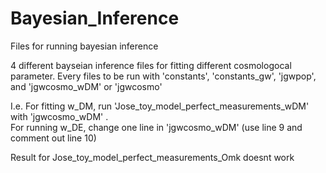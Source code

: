 # Bayesian_Inference
Files for running bayesian inference

4 different bayseian inference files for fitting different cosmologocal parameter. Every files to be run with 'constants', 'constants_gw', 'jgwpop', and 'jgwcosmo_wDM' or 'jgwcosmo'

I.e. For fitting w_DM, run 'Jose_toy_model_perfect_measurements_wDM' with 'jgwcosmo_wDM' .  
For running w_DE, change one line in  'jgwcosmo_wDM' (use line 9 and comment out line 10)

Result for Jose_toy_model_perfect_measurements_Omk doesnt work
